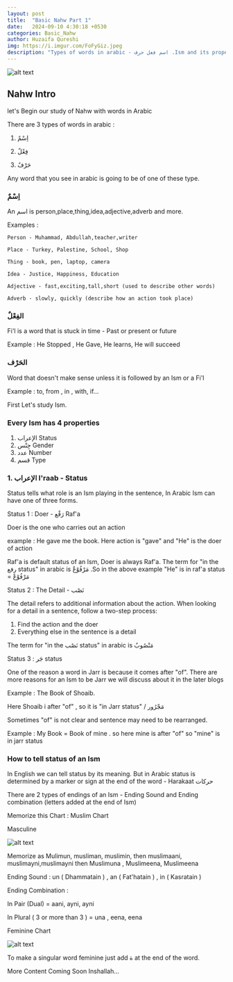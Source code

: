 ```yaml
---
layout: post
title:  "Basic Nahw Part 1"
date:   2024-09-10 4:30:18 +0530
categories: Basic_Nahw
author: Huzaifa Qureshi
img: https://i.imgur.com/FoFyGiz.jpeg
description: "Types of words in arabic - اسم فعل حرف .Ism and its propertiess"
---
```


![alt text](https://i.imgur.com/FoFyGiz.jpeg)

## Nahw Intro 

let's Begin our study of Nahw with words in Arabic 

There are 3 types of words in arabic :

1. اِسْمٌ

2. فِعْلٌ

3. حَرْفٌ

Any word that you see in arabic is going to be of one of these type.

### اِسْمٌ 
An اسم is person,place,thing,idea,adjective,adverb and more.

Examples : 
    
    Person - Muhammad, Abdullah,teacher,writer

    Place - Turkey, Palestine, School, Shop

    Thing - book, pen, laptop, camera

    Idea - Justice, Happiness, Education

    Adjective - fast,exciting,tall,short (used to describe other words)

    Adverb - slowly, quickly (describe how an action took place)


### الفِعْلٌ

Fi'l is a word that is stuck in time - Past or present or future

Example : 
    He Stopped , He Gave, He learns, He will succeed

### الحَرْف

Word that doesn't make sense unless it is followed by an Ism or a Fi'l 

Example : to, from , in , with, if...


First Let's study Ism.

### Every Ism has 4 properties 
1.  الإعراب Status
2. جِنْس Gender
3. عدد Number
4. قسم Type

### 1. الإعراب I'raab - Status

Status tells what role is an Ism playing in the sentence, In Arabic Ism can have one of three forms.

Status 1 : Doer - <span class="hl">رَفْع</span>   Raf'a

Doer is the one who carries out an action

example :  He gave me the book.
Here action is "gave" and "He" is the doer of action

Raf'a is default status of an Ism, Doer is always Raf'a.
The term for "in the رفع status" in arabic is مَرْفُوْعٌ
.So in the above example "He" is in raf'a status = مَرْفُوْعٌ

Status 2 : The Detail - <span class="hl">نَصْب</span> 

The detail refers to additional information about the action. When looking for a detail in a sentence,
follow a two-step process:
1) Find the action and the doer
2) Everything else in the sentence is a detail

The term for "in the نَصْب status" in arabic is مَنْصُوبٌ

Status 3 : جَر status

One of the reason a word in Jarr is because it comes after <span>"of"</span>.
There are more reasons for an Ism to be Jarr we will discuss about it in the later blogs

Example :   The Book of Shoaib.

Here Shoaib i after "of" , so it is "in Jarr status" / مَجْرُور

Sometimes "of" is not clear and sentence may need to be rearranged.

Example : My Book = Book of mine . so here mine is after "of" so "mine" is in jarr status





### How to tell status of an Ism

In English we can tell status by its meaning. But in Arabic status is determined by a marker or sign at the end of the word - Harakaat حركات

There are 2 types of endings of an Ism - Ending Sound and Ending combination (letters added at the end of Ism)

Memorize this Chart : Muslim Chart

Masculine

![alt text](https://i.imgur.com/5GsJ53D.png)

Memorize as Mulimun, musliman, muslimin, then muslimaani, muslimayni,muslimayni then Muslimuna , Muslimeena, Muslimeena

Ending Sound : un ( Dhammatain ) , an ( Fat'hatain ) , in ( Kasratain )

Ending Combination : 

In Pair (Dual) = aani, ayni, ayni

In Plural ( 3 or more than 3 ) = una , eena, eena 


Feminine Chart

![alt text](https://i.imgur.com/3RQt3d9.png)

To make a singular word feminine just add ة at the end of the word.

More Content Coming Soon Inshallah...
